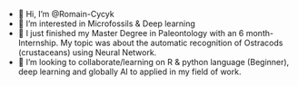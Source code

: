 - 👋 Hi, I’m @Romain-Cycyk
- 👀 I’m interested in Microfossils & Deep learning
- 🌱 I just finished my Master Degree in Paleontology with an 6 month-Internship. My topic was about the automatic recognition of Ostracods (crustaceans) using Neural Network.
- 💞️ I’m looking to collaborate/learning on R & python language (Beginner), deep learning and globally AI to applied in my field of work.
<!---
- 📫 How to reach me ...
--->
<!---
Romain-Cycyk/Romain-Cycyk is a ✨ special ✨ repository because its `README.md` (this file) appears on your GitHub profile.
You can click the Preview link to take a look at your changes.
--->
